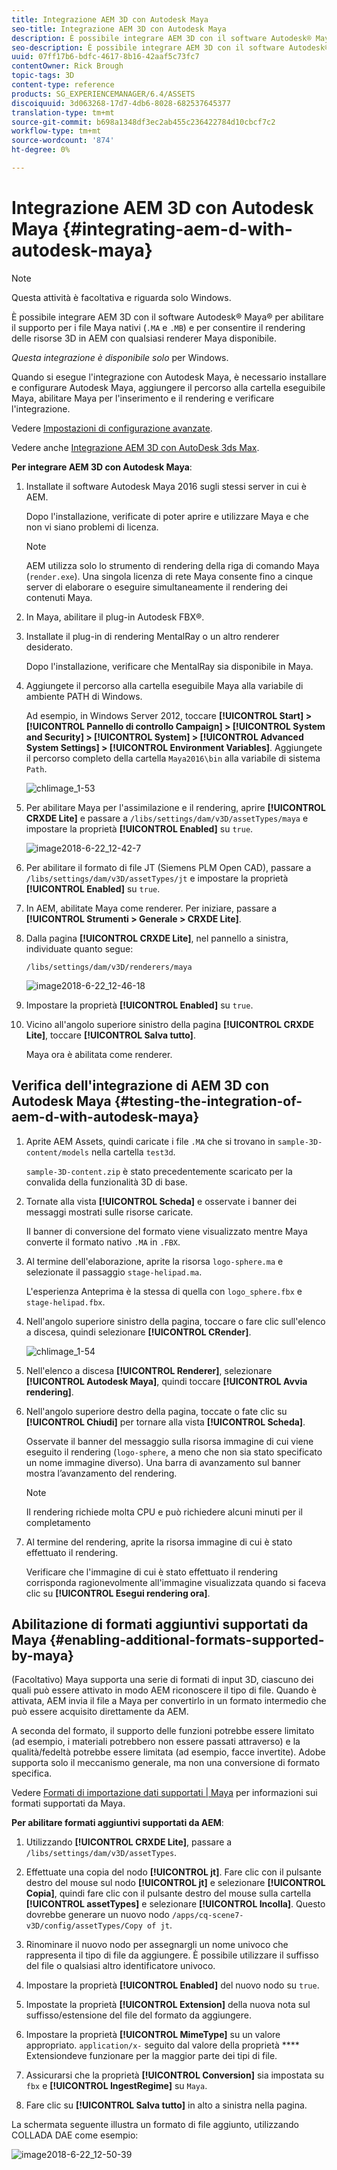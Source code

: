 ```yaml
---
title: Integrazione AEM 3D con Autodesk Maya
seo-title: Integrazione AEM 3D con Autodesk Maya
description: È possibile integrare AEM 3D con il software Autodesk® Maya® per abilitare il supporto per i file Maya nativi (.MA e .MB) e per consentire il rendering delle risorse 3D in AEM con qualsiasi renderer Maya disponibile.
seo-description: È possibile integrare AEM 3D con il software Autodesk® Maya® per abilitare il supporto per i file Maya nativi (.MA e .MB) e per consentire il rendering delle risorse 3D in AEM con qualsiasi renderer Maya disponibile.
uuid: 07ff17b6-bdfc-4617-8b16-42aaf5c73fc7
contentOwner: Rick Brough
topic-tags: 3D
content-type: reference
products: SG_EXPERIENCEMANAGER/6.4/ASSETS
discoiquuid: 3d063268-17d7-4db6-8028-682537645377
translation-type: tm+mt
source-git-commit: b698a1348df3ec2ab455c236422784d10cbcf7c2
workflow-type: tm+mt
source-wordcount: '874'
ht-degree: 0%

---
```



# Integrazione AEM 3D con Autodesk Maya {#integrating-aem-d-with-autodesk-maya}

>[!NOTE]
>
>Questa attività è facoltativa e riguarda solo Windows.

È possibile integrare AEM 3D con il software Autodesk® Maya® per abilitare il supporto per i file Maya nativi (`.MA` e `.MB`) e per consentire il rendering delle risorse 3D in AEM con qualsiasi renderer Maya disponibile.

*Questa integrazione è disponibile solo* per Windows.

Quando si esegue l&#39;integrazione con Autodesk Maya, è necessario installare e configurare Autodesk Maya, aggiungere il percorso alla cartella eseguibile Maya, abilitare Maya per l&#39;inserimento e il rendering e verificare l&#39;integrazione.

Vedere [Impostazioni di configurazione avanzate](advanced-config-3d.md).

Vedere anche [Integrazione AEM 3D con AutoDesk 3ds Max](integrating-aem-3d-with-autodesk-3ds-max.md).

**Per integrare AEM 3D con Autodesk Maya**:

1. Installate il software Autodesk Maya 2016 sugli stessi server in cui è AEM.

   Dopo l&#39;installazione, verificate di poter aprire e utilizzare Maya e che non vi siano problemi di licenza.

   >[!NOTE]
   >
   >AEM utilizza solo lo strumento di rendering della riga di comando Maya (`render.exe`). Una singola licenza di rete Maya consente fino a cinque server di elaborare o eseguire simultaneamente il rendering dei contenuti Maya.

1. In Maya, abilitare il plug-in Autodesk FBX®.
1. Installate il plug-in di rendering MentalRay o un altro renderer desiderato.

   Dopo l&#39;installazione, verificare che MentalRay sia disponibile in Maya.

1. Aggiungete il percorso alla cartella eseguibile Maya alla variabile di ambiente PATH di Windows.

   Ad esempio, in Windows Server 2012, toccare **[!UICONTROL Start] > [!UICONTROL Pannello di controllo Campaign] > [!UICONTROL System and Security] > [!UICONTROL System] > [!UICONTROL Advanced System Settings] > [!UICONTROL Environment Variables]**. Aggiungete il percorso completo della cartella `Maya2016\bin` alla variabile di sistema `Path`.

   ![chlimage_1-53](assets/chlimage_1-53.png)

1. Per abilitare Maya per l&#39;assimilazione e il rendering, aprire **[!UICONTROL CRXDE Lite]** e passare a `/libs/settings/dam/v3D/assetTypes/maya` e impostare la proprietà **[!UICONTROL Enabled]** su `true`.

   ![image2018-6-22_12-42-7](assets/image2018-6-22_12-42-7.png)

1. Per abilitare il formato di file JT (Siemens PLM Open CAD), passare a `/libs/settings/dam/v3D/assetTypes/jt` e impostare la proprietà **[!UICONTROL Enabled]** su `true`.
1. In AEM, abilitate Maya come renderer. Per iniziare, passare a **[!UICONTROL Strumenti > Generale > CRXDE Lite]**.
1. Dalla pagina **[!UICONTROL CRXDE Lite]**, nel pannello a sinistra, individuate quanto segue:

   `/libs/settings/dam/v3D/renderers/maya`

   ![image2018-6-22_12-46-18](assets/image2018-6-22_12-46-18.png)

1. Impostare la proprietà **[!UICONTROL Enabled]** su `true`.

1. Vicino all&#39;angolo superiore sinistro della pagina **[!UICONTROL CRXDE Lite]**, toccare **[!UICONTROL Salva tutto]**.

   Maya ora è abilitata come renderer.

## Verifica dell&#39;integrazione di AEM 3D con Autodesk Maya {#testing-the-integration-of-aem-d-with-autodesk-maya}

1. Aprite  AEM Assets, quindi caricate i file `.MA` che si trovano in `sample-3D-content/models` nella cartella `test3d`.

   `sample-3D-content.zip` è stato precedentemente scaricato per la convalida della funzionalità 3D di base.

1. Tornate alla vista **[!UICONTROL Scheda]** e osservate i banner dei messaggi mostrati sulle risorse caricate.

   Il banner di conversione del formato viene visualizzato mentre Maya converte il formato nativo `.MA` in `.FBX`.

1. Al termine dell&#39;elaborazione, aprite la risorsa `logo-sphere.ma` e selezionate il passaggio `stage-helipad.ma`.

   L&#39;esperienza Anteprima è la stessa di quella con `logo_sphere.fbx` e `stage-helipad.fbx`.

1. Nell&#39;angolo superiore sinistro della pagina, toccare o fare clic sull&#39;elenco a discesa, quindi selezionare **[!UICONTROL CRender]**.

   ![chlimage_1-54](assets/chlimage_1-54.png)

1. Nell&#39;elenco a discesa **[!UICONTROL Renderer]**, selezionare **[!UICONTROL Autodesk Maya]**, quindi toccare **[!UICONTROL Avvia rendering]**.
1. Nell&#39;angolo superiore destro della pagina, toccate o fate clic su **[!UICONTROL Chiudi]** per tornare alla vista **[!UICONTROL Scheda]**.

   Osservate il banner del messaggio sulla risorsa immagine di cui viene eseguito il rendering (`logo-sphere`, a meno che non sia stato specificato un nome immagine diverso). Una barra di avanzamento sul banner mostra l’avanzamento del rendering.

   >[!NOTE]
   >
   >Il rendering richiede molta CPU e può richiedere alcuni minuti per il completamento

1. Al termine del rendering, aprite la risorsa immagine di cui è stato effettuato il rendering.

   Verificare che l&#39;immagine di cui è stato effettuato il rendering corrisponda ragionevolmente all&#39;immagine visualizzata quando si faceva clic su **[!UICONTROL Esegui rendering ora]**.

## Abilitazione di formati aggiuntivi supportati da Maya {#enabling-additional-formats-supported-by-maya}

(Facoltativo) Maya supporta una serie di formati di input 3D, ciascuno dei quali può essere attivato in modo AEM riconoscere il tipo di file. Quando è attivata, AEM invia il file a Maya per convertirlo in un formato intermedio che può essere acquisito direttamente da AEM.

A seconda del formato, il supporto delle funzioni potrebbe essere limitato (ad esempio, i materiali potrebbero non essere passati attraverso) e la qualità/fedeltà potrebbe essere limitata (ad esempio, facce invertite).  Adobe supporta solo il meccanismo generale, ma non una conversione di formato specifica.

Vedere [Formati di importazione dati supportati | Maya](https://knowledge.autodesk.com/support/maya/learn-explore/caas/CloudHelp/cloudhelp/2016/ENU/Maya/files/GUID-69BC066D-D4D8-4B12-900C-CF42E798A5D6-htm.html) per informazioni sui formati supportati da Maya.

**Per abilitare formati aggiuntivi supportati da AEM**:

1. Utilizzando **[!UICONTROL CRXDE Lite]**, passare a `/libs/settings/dam/v3D/assetTypes`.
1. Effettuate una copia del nodo **[!UICONTROL jt]**. Fare clic con il pulsante destro del mouse sul nodo **[!UICONTROL jt]** e selezionare **[!UICONTROL Copia]**, quindi fare clic con il pulsante destro del mouse sulla cartella **[!UICONTROL assetTypes]** e selezionare **[!UICONTROL Incolla]**. Questo dovrebbe generare un nuovo nodo `/apps/cq-scene7-v3D/config/assetTypes/Copy of jt`.
1. Rinominare il nuovo nodo per assegnargli un nome univoco che rappresenta il tipo di file da aggiungere. È possibile utilizzare il suffisso del file o qualsiasi altro identificatore univoco.

1. Impostare la proprietà **[!UICONTROL Enabled]** del nuovo nodo su `true`.

1. Impostate la proprietà **[!UICONTROL Extension]** della nuova nota sul suffisso/estensione del file del formato da aggiungere.
1. Impostare la proprietà **[!UICONTROL MimeType]** su un valore appropriato. `application/x-` seguito dal valore della proprietà  **** Extensiondeve funzionare per la maggior parte dei tipi di file.
1. Assicurarsi che la proprietà **[!UICONTROL Conversion]** sia impostata su `fbx` e **[!UICONTROL IngestRegime]** su `Maya`.
1. Fare clic su **[!UICONTROL Salva tutto]** in alto a sinistra nella pagina.

La schermata seguente illustra un formato di file aggiunto, utilizzando COLLADA DAE come esempio:

![image2018-6-22_12-50-39](assets/image2018-6-22_12-50-39.png)

